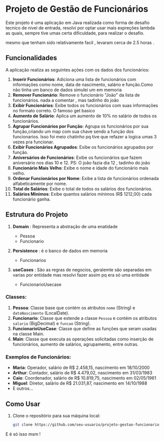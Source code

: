 # Projeto de Gestão de Funcionários

Este projeto é uma aplicação em Java realizada como forma de desafio tecnico de nivel de entrada, resolvi por optar usar mais expreções lambda as quais, 
sempre tive umas certa dificuldade, para realizar o desafio.

mesmo que tenham sido relativamente facil , levaram cerca de 2.5 horas .

## Funcionalidades

A aplicação realiza as seguintes ações com os dados dos funcionários:

1. **Inserir Funcionários**: Adiciona uma lista de funcionários com informações como nome, data de nascimento, salário e função.Como não tinha um banco de dados simulei um em memoria
2. **Remover Funcionário**: Remove o funcionário "João" da lista de funcionários. nada a comentar , mas tadinho do joão 
3. **Exibir Funcionários**: Exibe todos os funcionários com suas informações no formato correto. O famoso get basico 
4. **Aumento de Salário**: Aplica um aumento de 10% no salário de todos os funcionários.
5. **Agrupar Funcionários por Função**: Agrupa os funcionários por sua função,criando um map com sua chave sendo a função dos funcionarios. Isso foi meio chatinho pq tive que refazer a logica umas 3 vezes pra funcionar.
6. **Exibir Funcionários Agrupados**: Exibe os funcionários agrupados por função.
7. **Aniversários de Funcionários**: Exibe os funcionários que fazem aniversário nos dias 10 e 12. PS: O joão fazia dia 12 , tadinho do joão
8. **Funcionário Mais Velho**: Exibe o nome e idade do funcionário mais velho.
9. **Ordenar Funcionários por Nome**: Exibe a lista de funcionários ordenada alfabeticamente por nome.
10. **Total de Salários**: Exibe o total de todos os salários dos funcionários.
11. **Salários Mínimos**: Exibe quantos salários mínimos (R$ 1212,00) cada funcionário ganha.

## Estrutura do Projeto
1. **Domain** : Representa a abstração de uma enatidade
   
   - Pessoa
   - Funcionario

3. **Persistence** : é o banco de dados em memoria

   - Funcionarios

5. **useCases** : São as regras de negocios, geralemte são separadas em varias por entidade mas resolvi fazer assim pq era só uma entidade

   - FuncionarioUsecase

### Classes:

1. **Pessoa**: Classe base que contém os atributos `nome` (String) e `dataNascimento` (LocalDate).
2. **Funcionario**: Classe que estende a classe `Pessoa` e contém os atributos `salario` (BigDecimal) e `funcao` (String).
3. **FuncionarioUseCase**: Classe que define as funções que seram usadas na classe Main.
4. **Main**: Classe que executa as operações solicitadas como inserção de funcionários, aumento de salários, agrupamento, entre outras.

### Exemplos de Funcionários:

- **Maria**: Operador, salário de R$ 2.458,15, nascimento em 18/10/2000
- **Arthur**: Contador, salário de R$ 4.479,02, nascimento em 31/03/1983
- **Caio**: Coordenador, salário de R$ 10.819,75, nascimento em 02/05/1961
- **Miguel**: Diretor, salário de R$ 21.031,87, nascimento em 14/10/1988
- E outros...

## Como Usar

1. Clone o repositório para sua máquina local:

   ```bash
   git clone https://github.com/seu-usuario/projeto-gestao-funcionarios.git

E é só isso msm !
   
